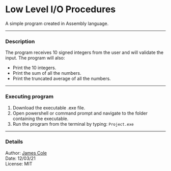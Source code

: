 # Low Level I/O Procedures

A simple program created in Assembly language.

---

### Description

The program receives 10 signed integers from the user and will validate the input. The program will also:

- Print the 10 integers.
- Print the sum of all the numbers.
- Print the truncated average of all the numbers.

---

### Executing program

1. Download the executable .exe file.
2. Open powershell or command prompt and navigate to the folder containing the executable.
3. Run the program from the terminal by typing: `Project.exe`

---

### Details

Author: [James Cole](https://jcole.net)  
Date: 12/03/21  
License: MIT
